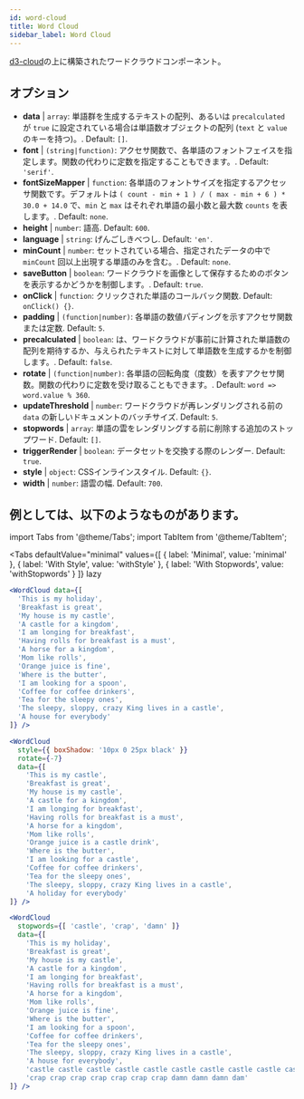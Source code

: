 ```yaml
---
id: word-cloud 
title: Word Cloud
sidebar_label: Word Cloud
---
```


[d3-cloud](https://github.com/jasondavies/d3-cloud)の上に構築されたワードクラウドコンポーネント。

## オプション

* __data__ | `array`: 単語群を生成するテキストの配列、あるいは `precalculated` が `true` に設定されている場合は単語数オブジェクトの配列 (`text` と `value` のキーを持つ)。. Default: `[]`.
* __font__ | `(string|function)`: アクセサ関数で、各単語のフォントフェイスを指定します。関数の代わりに定数を指定することもできます。. Default: `'serif'`.
* __fontSizeMapper__ | `function`: 各単語のフォントサイズを指定するアクセッサ関数です。デフォルトは `( count - min + 1 ) / ( max - min + 6 ) * 30.0 + 14.0` で、`min` と `max` はそれぞれ単語の最小数と最大数 `counts` を表します。. Default: `none`.
* __height__ | `number`: 語高. Default: `600`.
* __language__ | `string`: げんごしきべつし. Default: `'en'`.
* __minCount__ | `number`: セットされている場合、指定されたデータの中で `minCount` 回以上出現する単語のみを含む。. Default: `none`.
* __saveButton__ | `boolean`: ワードクラウドを画像として保存するためのボタンを表示するかどうかを制御します。. Default: `true`.
* __onClick__ | `function`: クリックされた単語のコールバック関数. Default: `onClick() {}`.
* __padding__ | `(function|number)`: 各単語の数値パディングを示すアクセサ関数または定数. Default: `5`.
* __precalculated__ | `boolean`: は、ワードクラウドが事前に計算された単語数の配列を期待するか、与えられたテキストに対して単語数を生成するかを制御します。. Default: `false`.
* __rotate__ | `(function|number)`: 各単語の回転角度（度数）を表すアクセサ関数。関数の代わりに定数を受け取ることもできます。. Default: `word => word.value % 360`.
* __updateThreshold__ | `number`: ワードクラウドが再レンダリングされる前の `data` の新しいドキュメントのバッチサイズ. Default: `5`.
* __stopwords__ | `array`: 単語の雲をレンダリングする前に削除する追加のストップワード. Default: `[]`.
* __triggerRender__ | `boolean`: データセットを交換する際のレンダー. Default: `true`.
* __style__ | `object`: CSSインラインスタイル. Default: `{}`.
* __width__ | `number`: 語雲の幅. Default: `700`.


## 例としては、以下のようなものがあります。

import Tabs from '@theme/Tabs';
import TabItem from '@theme/TabItem';

<Tabs
    defaultValue="minimal"
    values={[
        { label: 'Minimal', value: 'minimal' },
        { label: 'With Style', value: 'withStyle' },
        { label: 'With Stopwords', value: 'withStopwords' }
    ]}
    lazy
>

<TabItem value="minimal">

```jsx live
<WordCloud data={[
  'This is my holiday', 
  'Breakfast is great', 
  'My house is my castle', 
  'A castle for a kingdom', 
  'I am longing for breakfast',
  'Having rolls for breakfast is a must',
  'A horse for a kingdom',
  'Mom like rolls',
  'Orange juice is fine',
  'Where is the butter',
  'I am looking for a spoon',
  'Coffee for coffee drinkers',
  'Tea for the sleepy ones',
  'The sleepy, sloppy, crazy King lives in a castle',
  'A house for everybody'
]} />
```
</TabItem>

<TabItem value="withStyle">

```jsx live
<WordCloud 
  style={{ boxShadow: '10px 0 25px black' }}
  rotate={-7}
  data={[
    'This is my castle', 
    'Breakfast is great', 
    'My house is my castle', 
    'A castle for a kingdom', 
    'I am longing for breakfast',
    'Having rolls for breakfast is a must',
    'A horse for a kingdom',
    'Mom like rolls',
    'Orange juice is a castle drink',
    'Where is the butter',
    'I am looking for a castle',
    'Coffee for coffee drinkers',
    'Tea for the sleepy ones',
    'The sleepy, sloppy, crazy King lives in a castle',
    'A holiday for everybody'
]} />
```
</TabItem>

<TabItem value="withStopwords">

```jsx live
<WordCloud 
  stopwords={[ 'castle', 'crap', 'damn' ]}
  data={[
    'This is my holiday', 
    'Breakfast is great', 
    'My house is my castle', 
    'A castle for a kingdom', 
    'I am longing for breakfast',
    'Having rolls for breakfast is a must',
    'A horse for a kingdom',
    'Mom like rolls',
    'Orange juice is fine',
    'Where is the butter',
    'I am looking for a spoon',
    'Coffee for coffee drinkers',
    'Tea for the sleepy ones',
    'The sleepy, sloppy, crazy King lives in a castle',
    'A house for everybody',
    'castle castle castle castle castle castle castle castle castle castle',
    'crap crap crap crap crap crap crap damn damn damn dam'
]} />
```

</TabItem>

</Tabs>
